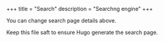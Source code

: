 +++
title = "Search"
description = "Searchng engine"
+++

You can change search page details above.

Keep this file saft to ensure Hugo generate the search page.
